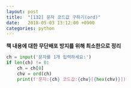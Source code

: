 ```yaml
---
layout: post
title:  "[132] 문자 코드값 구하기(ord)"
date:   2018-05-03 13:12:00 +0900
categories: python
---
```


**책 내용에 대한 무단배포 방지를 위해 최소한으로 정리**

```python
ch = input('문자를 1개 입력하세요:')
if len(ch) != 0:
	ch = ch[0]
	chv = ord(ch)
	print(f'문자:{ch} 코드값:{chv}[{hex(chv)}])
```